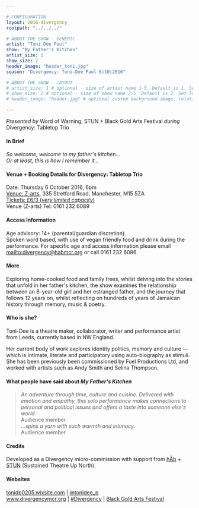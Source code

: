 ```yaml
---

# CONFIGURATION
layout: 2016-divergency
rootpath: "../../../"

# ABOUT THE SHOW - GENERIC
artist: "Toni-Dee Paul"
show: "My Father's Kitchen"
artist_size: 1
show_size: 2
header_image: "header_toni.jpg"
season: "Divergency: Toni-Dee Paul 6|10|2016"

# ABOUT THE SHOW - LAYOUT
# artist_size: 1 # optional - size of artist name 1-5. Default is 1. Set longer names to lower values
# show_size: 2 # optional - size of show name 2-5. Default is 2. Set longer names to lower values
# header_image: "header.jpg" # optional custom background image, relative to current page

---
```

*Presented by* Word of Warning, STUN + Black Gold Arts Festival *during* Divergency: Tabletop Trio          
         
#### In Brief                           
*So welcome, welcome to my father's kitchen…<br>Or at least, this is how I remember it…*          
         
#### Venue + Booking Details for Divergency: Tabletop Trio
Date: Thursday 6 October 2016, 6pm           
[Venue: Z-arts](http://www.z-arts.org/about-us/getting-here), 335 Stretford Road, Manchester, M15 5ZA        
<a href="http://z-arts.ticketsolve.com/shows/873562246/events/127983126" target="_blank">Tickets: £6/3 (*very limited capacity*)</a>              
Venue (Z-arts) Tel: 0161 232 6089          
             
#### Access Information      
Age advisory: 14+ (parental/guardian discretion).        
Spoken word based, with use of vegan friendly food and drink during the performance. For specific age and access information please email <mailto:divergency@habmcr.org> or call 0161 232 6086.          
              
#### More               
Exploring home-cooked food and family trees, whilst delving into the stories that unfold in her father's kitchen, the show examines the relationship between an 8-year-old girl and her estranged father, and the journey that follows 12 years on, whilst reflecting on hundreds of years of Jamaican history through memory, music & poetry.    
            
#### Who is she?  
Toni-Dee is a theatre maker, collaborator, writer and performance artist from Leeds, currently based in NW England.       
         
Her current body of work explores identity politics, memory and culture — which is intimate, literate and participatory using auto-biography as stimuli. She has been previously been commissioned by Fuel Productions Ltd, and worked with artists such as Andy Smith and Selina Thompson.        
         
#### What people have said about *My Father's Kitchen*        
>*An adventure through time, culture and cuisine. Delivered with emotion and empathy, this solo performance makes connections to personal and political issues and offers a taste into someone else's world.*<br>Audience member         
>*…spins a yarn with such warmth and intimacy.*<br>Audience member        

#### Credits           
Developed as a Divergency micro-commission with support from [hÅb](/hab) + <a href="http://stunlive.com" target="_blank">STUN</a> (Sustained Theatre Up North).            
         
#### Websites          
<a href="http://tonidp0205.wixsite.com/tonideepaul" target="_blank">tonidp0205.wixsite.com</a> | <a href="http://twitter.com/tonidee_p" target="_blank">@tonidee_p</a><br><a href="http://www.divergencymcr.org" target="_blank">www.divergencymcr.org</a> | <a href="http://twitter.com/hashtag/Divergency" target="_blank">#Divergency</a> | <a href="http://bgafestival.com" target="_blank">Black Gold Arts Festival</a>

